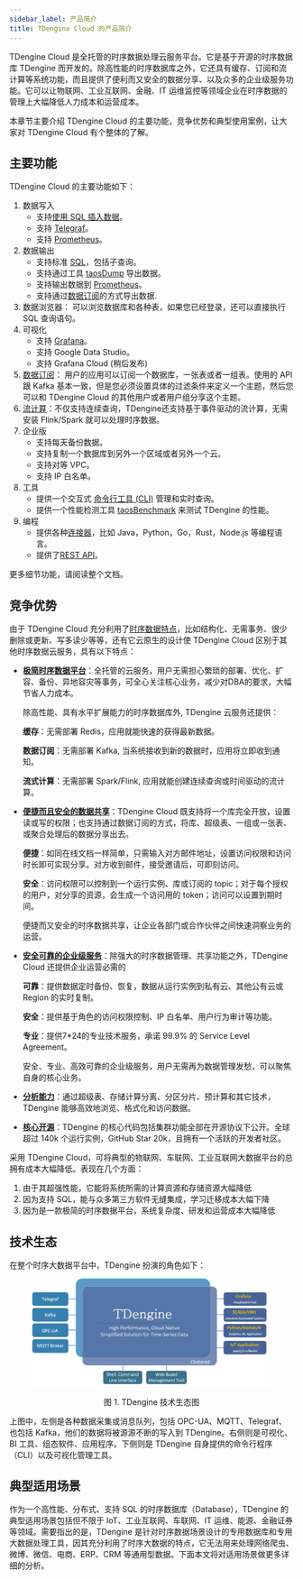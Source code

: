 ```yaml
---
sidebar_label: 产品简介
title: TDengine Cloud 的产品简介
---
```


TDengine Cloud 是全托管的时序数据处理云服务平台。它是基于开源的时序数据库 TDengine 而开发的。除高性能的时序数据库之外，它还具有缓存、订阅和流计算等系统功能，而且提供了便利而又安全的数据分享、以及众多的企业级服务功能。它可以让物联网、工业互联网、金融、IT 运维监控等领域企业在时序数据的管理上大幅降低人力成本和运营成本。

本章节主要介绍 TDengine Cloud 的主要功能，竞争优势和典型使用案例，让大家对 TDengine Cloud 有个整体的了解。

## 主要功能

TDengine Cloud 的主要功能如下：

1. 数据写入
   - 支持[使用 SQL 插入数据](../programming/insert/)。
   - 支持 [Telegraf](../data-in/telegraf/)。
   - 支持 [Prometheus](../data-in/prometheus/)。
2. 数据输出
   - 支持标准 [SQL](../programming/query/)，包括子查询。
   - 支持通过工具 [taosDump](../data-out/taosdump/) 导出数据。
   - 支持输出数据到 [Prometheus](../data-out/prometheus/)。
   - 支持通过[数据订阅](../data-subscription/)的方式导出数据.
3. 数据浏览器： 可以浏览数据库和各种表，如果您已经登录，还可以直接执行 SQL 查询语句。
4. 可视化
   - 支持 [Grafana](../visual/grafana/)。
   - 支持 Google Data Studio。
   - 支持 Grafana Cloud (稍后发布)
5. [数据订阅](../data-subscription/)： 用户的应用可以订阅一个数据库，一张表或者一组表。使用的 API 跟 Kafka 基本一致，但是您必须设置具体的过滤条件来定义一个主题，然后您可以和 TDengine Cloud 的其他用户或者用户组分享这个主题。
6. [流计算](../stream/)：不仅支持连续查询，TDengine还支持基于事件驱动的流计算，无需安装 Flink/Spark 就可以处理时序数据。
7. 企业版
   - 支持每天备份数据。
   - 支持复制一个数据库到另外一个区域或者另外一个云。
   - 支持对等 VPC。
   - 支持 IP 白名单。
9. 工具
   - 提供一个交互式 [命令行工具 (CLI)](../tools/cli/) 管理和实时查询。
   - 提供一个性能检测工具 [taosBenchmark](../tools/taosbenchmark/) 来测试 TDengine 的性能。
10. 编程
    - 提供各种[连接器](../programming/connector/)，比如 Java，Python，Go，Rust，Node.js 等编程语言。
    - 提供了[REST API](../programming/connector/rest-api/)。

更多细节功能，请阅读整个文档。

## 竞争优势

由于 TDengine Cloud 充分利用了[时序数据特点](https://www.taosdata.com/blog/2019/07/09/105.html)，比如结构化、无需事务、很少删除或更新、写多读少等等，还有它云原生的设计使 TDengine Cloud 区别于其他时序数据云服务，具有以下特点：

- **[极简时序数据平台](https://www.taosdata.com/tdengine/simplified_solution_for_time-series_data_processing)**：全托管的云服务，用户无需担心繁琐的部署、优化、扩容、备份、异地容灾等事务，可全心关注核心业务，减少对DBA的要求，大幅节省人力成本。

   除高性能、具有水平扩展能力的时序数据库外, TDengine 云服务还提供：

   **缓存**：无需部署 Redis，应用就能快速的获得最新数据。

   **数据订阅**：无需部署 Kafka, 当系统接收到新的数据时，应用将立即收到通知。

   **流式计算**：无需部署 Spark/Flink, 应用就能创建连续查询或时间驱动的流计算。

- **[便捷而且安全的数据共享](https://www.taosdata.com/tdengine/cloud/data-sharing)**：TDengine Cloud 既支持将一个库完全开放，设置读或写的权限；也支持通过数据订阅的方式，将库、超级表、一组或一张表、或聚合处理后的数据分享出去。

   **便捷**：如同在线文档一样简单，只需输入对方邮件地址，设置访问权限和访问时长即可实现分享。对方收到邮件，接受邀请后，可即刻访问。

   **安全**：访问权限可以控制到一个运行实例、库或订阅的 topic；对于每个授权的用户，对分享的资源，会生成一个访问用的 token；访问可以设置到期时间。

   便捷而又安全的时序数据共享，让企业各部门或合作伙伴之间快速洞察业务的运营。

- **[安全可靠的企业级服务](https://tdengine.com/tdengine/high-performance-time-series-database/)**：除强大的时序数据管理、共享功能之外，TDengine Cloud 还提供企业运营必需的

   **可靠**：提供数据定时备份、恢复，数据从运行实例到私有云、其他公有云或 Region 的实时复制。

   **安全**：提供基于角色的访问权限控制、IP 白名单、用户行为审计等功能。

   **专业**：提供7*24的专业技术服务，承诺 99.9% 的 Service Level Agreement。

   安全、专业、高效可靠的企业级服务，用户无需再为数据管理发愁，可以聚焦自身的核心业务。

- **[分析能力](https://www.taosdata.com/tdengine/easy_data_analytics)**：通过超级表、存储计算分离、分区分片、预计算和其它技术，TDengine 能够高效地浏览、格式化和访问数据。

- **[核心开源](https://www.taosdata.com/tdengine/open_source_time-series_database)**：TDengine 的核心代码包括集群功能全部在开源协议下公开。全球超过 140k 个运行实例，GitHub Star 20k，且拥有一个活跃的开发者社区。

采用 TDengine Cloud，可将典型的物联网、车联网、工业互联网大数据平台的总拥有成本大幅降低。表现在几个方面：

1. 由于其超强性能，它能将系统所需的计算资源和存储资源大幅降低
2. 因为支持 SQL，能与众多第三方软件无缝集成，学习迁移成本大幅下降
3. 因为是一款极简的时序数据平台，系统复杂度、研发和运营成本大幅降低

## 技术生态

在整个时序大数据平台中，TDengine 扮演的角色如下：

<figure>

![TDengine Database 技术生态图](eco_system.webp)

<center><figcaption>图 1. TDengine 技术生态图</figcaption></center>
</figure>

上图中，左侧是各种数据采集或消息队列，包括 OPC-UA、MQTT、Telegraf、也包括 Kafka，他们的数据将被源源不断的写入到 TDengine。右侧则是可视化、BI 工具、组态软件、应用程序。下侧则是 TDengine 自身提供的命令行程序（CLI）以及可视化管理工具。

## 典型适用场景

作为一个高性能、分布式、支持 SQL 的时序数据库（Database），TDengine 的典型适用场景包括但不限于 IoT、工业互联网、车联网、IT 运维、能源、金融证券等领域。需要指出的是，TDengine 是针对时序数据场景设计的专用数据库和专用大数据处理工具，因其充分利用了时序大数据的特点，它无法用来处理网络爬虫、微博、微信、电商、ERP、CRM 等通用型数据。下面本文将对适用场景做更多详细的分析。
